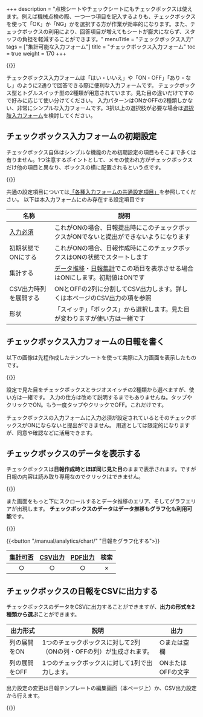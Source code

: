 +++
description = "点検シートやチェックシートにもチェックボックスは使えます。例えば機械点検の際、一つ一つ項目を記入するよりも、チェックボックスを使って「OK」か「NG」かを選択する方が作業が効率的になります。また、チェックボックスの利用により、回答項目が増えてもシートが膨大にならず、スタッフの負担を軽減することができます。"
menuTitle = "チェックボックス入力"
tags = ["集計可能な入力フォーム"]
title = "チェックボックス入力フォーム"
toc = true
weight = 170
+++

{{<icatch filename="input-method-checkbox" msg="YES・NO 2択で答えるならこれ" title="チェックボックス入力フォーム" fontsize="30px" alice="ok" >}}

チェックボックス入力フォームは「はい・いいえ」や「ON・OFF」「あり・なし」のように2通りで回答できる際に便利な入力フォームです。
チェックボックス型とトグルスイッチ型の2種類が用意されています。見た目の違いだけですので好みに応じて使い分けてください。
入力パターンはONかOFFの2種類しかない、非常にシンプルな入力フォームです。3択以上の選択肢が必要な場合は[選択肢入力フォーム](/manual/initial-setting/template/select/)を検討してください。

## チェックボックス入力フォームの初期設定

チェックボックス自体はシンプルな機能のため初期設定の項目もそこまで多くは有りません。1つ注意するポイントとして、メモの使われ方がチェックボックスだけ他の項目と異なり、ボックスの横に配置されるという点です。

{{<icatch filename="checkbox-template-edit" msg="基本は赤枠内を設定 余裕があれば緑枠も" title="チェックボックスの設定項目は少なめです。基本設定は２種類、応用設定は必要に応じて調整をしてください" fontsize="30px" alice="here" >}}

共通の設定項目については[「各種入力フォームの共通設定項目」](/manual/initial-setting/template/make/#common_setting)を参照してください。
以下は本入力フォームにのみ存在する設定項目です

|名称|説明|
|---|---|
|[入力必須](/tips/required/)|これがONの場合、日報提出時にこのチェックボックスがONでないと提出ができないようになります|
|初期状態でONにする|これがONの場合、日報作成時にこのチェックボックスはONの状態でスタートします|
|集計する|[データ推移](/manual/analytics/list/)・[日報集計](/manual/analytics/transition/)でこの項目を表示させる場合はONにします。初期値はONです|
|CSV出力時列を展開する|ONとOFFの2列に分割してCSV出力します。詳しくは本ページのCSV出力の項を参照|
|形状|「スイッチ」「ボックス」から選択します。見た目が変わりますが使い方は一緒です|

## チェックボックス入力フォームの日報を書く

以下の画像は先程作成したテンプレートを使って実際に入力画面を表示したものです。

{{<appscreen filename="input" title="チェックシートの入力画面イメージ。左はipad・右はiPhoneのサイズでそれぞれ表示している"  >}}

設定で見た目をチェックボックスとラジオスイッチの2種類から選べますが、使い方は一緒です。
入力の仕方は改めて説明するまでもありませんね。タップやクリックでON。もう一度タップやクリックでOFF。これだけです。

チェックボックスの入力フォームに入力必須が設定されているとそのチェックボックスがONにならないと提出ができません。
用途としては限定的になりますが、同意や確認などに活用できます。

## チェックボックスのデータを表示する

チェックボックスは**日報作成時とほぼ同じ見た目**のままで表示されます。ですが日報の内容は読み取り専用なのでクリックはできません。

{{<appscreen filename="post" title="チェックボックスを含んだ日報の受信者からみた画面"  >}}

また画面をもっと下にスクロールするとデータ推移のエリア、そしてグラフエリアが出現します。
**チェックボックスのデータはデータ推移もグラフ化も利用可能**です。

{{<appscreen filename="pie-charts" title="グラフ化"  >}}

{{<button "/manual/analytics/chart/" "日報をグラフ化する">}}

|[集計可否](/manual/analytics/)|[CSV出力](/manual/analytics/csv/)|[PDF出力](/manual/read-report/pdf/)|検索|
|:---:|:---:|:---:|:---:|
|○|○|○|✗|

## チェックボックスの日報をCSVに出力する

チェックボックスのデータをCSVに出力することができますが、**出力の形式を2種類から選ぶ**ことができます。

出力形式|説明|出力
---|---|---
列の展開をON|1つのチェックボックスに対して2列（ONの列・OFFの列）が生成されます。|○または空欄
列の展開をOFF|1つのチェックボックスに対して1列で出力します。|ONまたはOFFの文字

出力設定の変更は日報テンプレートの編集画面（本ページ上）か、CSV出力設定から行えます。

{{<appscreen filename="csvsetting" title="CSVの出力前設定。チェックボックスは列の展開をON・OFF切り替えが可能です"  >}}

